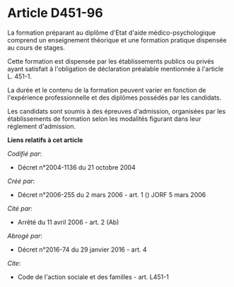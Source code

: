 # Article D451-96

La formation préparant au diplôme d'Etat d'aide médico-psychologique comprend un enseignement théorique et une formation
pratique dispensée au cours de stages.

Cette formation est dispensée par les établissements publics ou privés ayant satisfait à l'obligation de déclaration
préalable mentionnée à l'article L. 451-1.

La durée et le contenu de la formation peuvent varier en fonction de l'expérience professionnelle et des diplômes possédés
par les candidats.

Les candidats sont soumis à des épreuves d'admission, organisées par les établissements de formation selon les modalités
figurant dans leur règlement d'admission.

**Liens relatifs à cet article**

_Codifié par_:

  - Décret n°2004-1136 du 21 octobre 2004

_Créé par_:

  - Décret n°2006-255 du 2 mars 2006 - art. 1 () JORF 5 mars 2006

_Cité par_:

  - Arrêté du 11 avril 2006 - art. 2 (Ab)

_Abrogé par_:

  - Décret n°2016-74 du 29 janvier 2016 - art. 4

_Cite_:

  - Code de l'action sociale et des familles - art. L451-1
